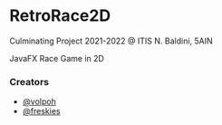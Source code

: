 # RetroRace2D

Culminating Project 2021-2022 @ ITIS N. Baldini, 5AIN

JavaFX Race Game in 2D

### Creators
* [@volpoh](https://github.com/volpoh)
* [@freskies](https://github.com/Freskies)
